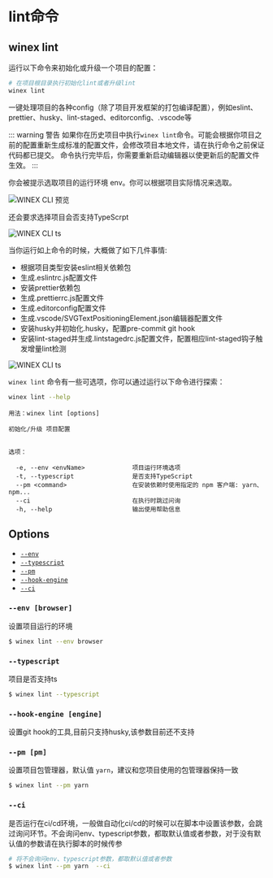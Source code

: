 # lint命令


## winex lint
运行以下命令来初始化或升级一个项目的配置：

``` bash
# 在项目根目录执行初始化lint或者升级lint
winex lint
```

一键处理项目的各种config（除了项目开发框架的打包编译配置），例如eslint、prettier、husky、lint-staged、editorconfig、.vscode等

::: warning 警告
如果你在历史项目中执行`winex lint`命令。可能会根据你项目之前的配置重新生成标准的配置文件，会修改项目本地文件，请在执行命令之前保证代码都已提交。
命令执行完毕后，你需要重新启动编辑器以使更新后的配置文件生效。
:::


你会被提示选取项目的运行环境 env。你可以根据项目实际情况来选取。

![WINEX CLI 预览](/docs-winex-cli/lint-env.jpg)


还会要求选择项目会否支持TypeScrpt

![WINEX CLI ts](/docs-winex-cli/lint-ts.png)



当你运行如上命令的时候，大概做了如下几件事情:
- 根据项目类型安装eslint相关依赖包
- 生成.eslintrc.js配置文件
- 安装prettier依赖包
- 生成.prettierrc.js配置文件
- 生成.editorconfig配置文件
- 生成.vscode/SVGTextPositioningElement.json编辑器配置文件
- 安装husky并初始化.husky，配置pre-commit git hook
- 安装lint-staged并生成.lintstagedrc.js配置文件，配置相应lint-staged钩子触发增量lint检测

![WINEX CLI ts](/docs-winex-cli/lint-all.png)





`winex lint` 命令有一些可选项，你可以通过运行以下命令进行探索：

``` bash
winex lint --help
```

```
用法：winex lint [options]

初始化/升级 项目配置


选项：

  -e, --env <envName>             项目运行环境选项
  -t, --typescript                是否支持TypeScript
  --pm <command>                  在安装依赖时使用指定的 npm 客户端: yarn、npm...
  --ci                            在执行时跳过问询
  -h, --help                      输出使用帮助信息
```



## Options

- [`--env`](#--env)
- [`--typescript`](#--typescript)
- [`--pm`](#--pm)
- [`--hook-engine`](#--hook-engine)
- [`--ci`](#--ci)

### `--env [browser]`

设置项目运行的环境

```bash
$ winex lint --env browser
```

### `--typescript`

项目是否支持ts

```bash
$ winex lint --typescript
```

### `--hook-engine [engine]`

设置git hook的工具,目前只支持husky,该参数目前还不支持


### `--pm [pm]`

设置项目包管理器，默认值 `yarn`，建议和您项目使用的包管理器保持一致

```bash
$ winex lint --pm yarn
```


### `--ci`

是否运行在ci/cd环境，一般做自动化ci/cd的时候可以在脚本中设置该参数，会跳过询问环节。不会询问env、typescript参数，都取默认值或者参数，对于没有默认值的参数请在执行脚本的时候传参

```bash
# 将不会询问env、typescript参数，都取默认值或者参数
$ winex lint --pm yarn  --ci
```

